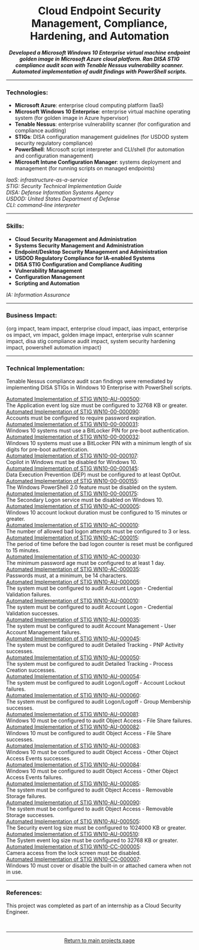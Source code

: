 <!-- TITLE -->
<h1 align=center>Cloud Endpoint Security Management, Compliance, <br>Hardening, and Automation</h1>

<!-- INTRODUCTION -->
<p align=center><b><i>Developed a Microsoft Windows 10 Enterprise virtual machine endpoint golden image in Microsoft Azure cloud platform. Ran DISA STIG compliance audit scan with Tenable Nessus vulnerability scanner. Automated implementation of audit findings with PowerShell scripts.</i></b></p><hr>

<h3><b>Technologies:</b></h3>

<p>
  
- <b>Microsoft Azure</b>: enterprise cloud computing platform (IaaS)
- <b>Microsoft Windows 10 Enterprise</b>: enterprise virtual machine operating system (for golden image in Azure hypervisor)
- <b>Tenable Nessus</b>: enterprise vulnerability scanner (for configuration and compliance auditing)
- <b>STIGs</b>: DISA configuration management guidelines (for USDOD system security regulatory compliance)
- <b>PowerShell</b>: Microsoft script interpreter and CLI/shell (for automation and configuration management)
- <b>Microsoft Intune Configuration Manager</b>: systems deployment and management (for running scripts on managed endpoints)

<i>IaaS: infrastructure-as-a-service</i><br>
<i>STIG: Security Technical Implementation Guide</i><br>
<i>DISA: Defense Information Systems Agency</i><br>
<i>USDOD: United States Department of Defense</i><br>
<i>CLI: command-line interpreter</i>
</p>
<hr>

<h3><b>Skills:</b></h3>

<p>

- <b>Cloud Security Management and Administration</b>
- <b>Systems Security Management and Administration</b>
- <b>Endpoint/Desktop Security Management and Administration</b>
- <b>USDOD Regulatory Compliance for IA-enabled Systems</b>
- <b>DISA STIG Configuration and Compliance Auditing</b>
- <b>Vulnerability Management</b>
- <b>Configuration Management</b>
- <b>Scripting and Automation</b>

<i>IA: Information Assurance</i>
<hr>

<h3><b>Business Impact:</b></h3>

<p>{org impact, team impact, enterprise cloud impact, iaas impact, enterprise os impact, vm impact, golden image impact, enterprise vuln scanner impact, disa stig compliance audit impact, system security hardening impact, powershell automation impact}</p><hr>

<h3><b>Technical Implementation:</b></h3>

<p>Tenable Nessus compliance audit scan findings were remediated by implementing DISA STIGs in Windows 10 Enterprise with PowerShell scripts.</p>
<p>
<a href="https://github.com/noah-sec/project-descriptions/blob/main/WN10-AU-000500.md">Automated Implementation of STIG WN10-AU-000500</a>: <br>The Application event log size must be configured to 32768 KB or greater.<br>
<a href="https://github.com/noah-sec/project-descriptions/blob/main/WN10-00-000090.md">Automated Implementation of STIG WN10-00-000090</a>: <br>Accounts must be configured to require password expiration.<br>
<a href="https://github.com/noah-sec/project-descriptions/blob/main/WN10-00-000031.md">Automated Implementation of STIG WN10-00-000031</a>: <br>Windows 10 systems must use a BitLocker PIN for pre-boot authentication.<br>
<a href="https://github.com/noah-sec/project-descriptions/blob/main/WN10-00-000032.md">Automated Implementation of STIG WN10-00-000032</a>: <br>Windows 10 systems must use a BitLocker PIN with a minimum length of six digits for pre-boot authentication.<br>
<a href="https://github.com/noah-sec/project-descriptions/blob/main/WN10-00-000107.md">Automated Implementation of STIG WN10-00-000107</a>: <br>Copilot in Windows must be disabled for Windows 10.<br>
<a href="https://github.com/noah-sec/project-descriptions/blob/main/WN10-00-000145.md">Automated Implementation of STIG WN10-00-000145</a>: <br>Data Execution Prevention (DEP) must be configured to at least OptOut.<br>
<a href="https://github.com/noah-sec/project-descriptions/blob/main/WN10-00-000155.md">Automated Implementation of STIG WN10-00-000155</a>: <br>The Windows PowerShell 2.0 feature must be disabled on the system.<br>
<a href="https://github.com/noah-sec/project-descriptions/blob/main/WN10-00-000175.md">Automated Implementation of STIG WN10-00-000175</a>: <br>The Secondary Logon service must be disabled on Windows 10.<br>
<a href="https://github.com/noah-sec/project-descriptions/blob/main/WN10-AC-000005.md">Automated Implementation of STIG WN10-AC-000005</a>: <br>Windows 10 account lockout duration must be configured to 15 minutes or greater.<br>
<a href="https://github.com/noah-sec/project-descriptions/blob/main/WN10-AC-000010.md">Automated Implementation of STIG WN10-AC-000010</a>: <br>The number of allowed bad logon attempts must be configured to 3 or less.<br>
<a href="https://github.com/noah-sec/project-descriptions/blob/main/WN10-AC-000015.md">Automated Implementation of STIG WN10-AC-000015</a>: <br>The period of time before the bad logon counter is reset must be configured to 15 minutes.<br>
<a href="https://github.com/noah-sec/project-descriptions/blob/main/WN10-AC-000030.md">Automated Implementation of STIG WN10-AC-000030</a>: <br>The minimum password age must be configured to at least 1 day.<br>
<a href="https://github.com/noah-sec/project-descriptions/blob/main/WN10-AC-000035.md">Automated Implementation of STIG WN10-AC-000035</a>: <br>Passwords must, at a minimum, be 14 characters.<br>
<a href="https://github.com/noah-sec/project-descriptions/blob/main/WN10-AU-000005.md">Automated Implementation of STIG WN10-AU-000005</a>: <br>The system must be configured to audit Account Logon - Credential Validation failures.<br>
<a href="https://github.com/noah-sec/project-descriptions/blob/main/WN10-AU-000010.md">Automated Implementation of STIG WN10-AU-000010</a>: <br>The system must be configured to audit Account Logon - Credential Validation successes.<br>
<a href="https://github.com/noah-sec/project-descriptions/blob/main/WN10-AU-000035.md">Automated Implementation of STIG WN10-AU-000035</a>: <br>The system must be configured to audit Account Management - User Account Management failures.<br>
<a href="https://github.com/noah-sec/project-descriptions/blob/main/WN10-AU-000045.md">Automated Implementation of STIG WN10-AU-000045</a>: <br>The system must be configured to audit Detailed Tracking - PNP Activity successes.<br>
<a href="https://github.com/noah-sec/project-descriptions/blob/main/WN10-AU-000050.md">Automated Implementation of STIG WN10-AU-000050</a>: <br>The system must be configured to audit Detailed Tracking - Process Creation successes.<br>
<a href="https://github.com/noah-sec/project-descriptions/blob/main/WN10-AU-000054.md">Automated Implementation of STIG WN10-AU-000054</a>: <br>The system must be configured to audit Logon/Logoff - Account Lockout failures.<br>
<a href="https://github.com/noah-sec/project-descriptions/blob/main/WN10-AU-000060.md">Automated Implementation of STIG WN10-AU-000060</a>: <br>The system must be configured to audit Logon/Logoff - Group Membership successes.<br>
<a href="https://github.com/noah-sec/project-descriptions/blob/main/WN10-AU-000081.md">Automated Implementation of STIG WN10-AU-000081</a>: <br>Windows 10 must be configured to audit Object Access - File Share failures.<br>
<a href="https://github.com/noah-sec/project-descriptions/blob/main/WN10-AU-000082.md">Automated Implementation of STIG WN10-AU-000082</a>: <br>Windows 10 must be configured to audit Object Access - File Share successes.<br>
<a href="https://github.com/noah-sec/project-descriptions/blob/main/WN10-AU-000083.md">Automated Implementation of STIG WN10-AU-000083</a>: <br>Windows 10 must be configured to audit Object Access - Other Object Access Events successes.<br>
<a href="https://github.com/noah-sec/project-descriptions/blob/main/WN10-AU-000084.md">Automated Implementation of STIG WN10-AU-000084</a>: <br>Windows 10 must be configured to audit Object Access - Other Object Access Events failures.<br>
<a href="https://github.com/noah-sec/project-descriptions/blob/main/WN10-AU-000085.md">Automated Implementation of STIG WN10-AU-000085</a>: <br>The system must be configured to audit Object Access - Removable Storage failures.<br>
<a href="https://github.com/noah-sec/project-descriptions/blob/main/WN10-AU-000090.md">Automated Implementation of STIG WN10-AU-000090</a>: <br>The system must be configured to audit Object Access - Removable Storage successes.<br>
<a href="https://github.com/noah-sec/project-descriptions/blob/main/WN10-AU-000505.md">Automated Implementation of STIG WN10-AU-000505</a>: <br>The Security event log size must be configured to 1024000 KB or greater.<br>
<a href="https://github.com/noah-sec/project-descriptions/blob/main/WN10-AU-000510.md">Automated Implementation of STIG WN10-AU-000510</a>: <br>The System event log size must be configured to 32768 KB or greater.<br>
<a href="https://github.com/noah-sec/project-descriptions/blob/main/WN10-CC-000005.md">Automated Implementation of STIG WN10-CC-000005</a>: <br>Camera access from the lock screen must be disabled.<br>
<a href="https://github.com/noah-sec/project-descriptions/blob/main/WN10-CC-000007.md">Automated Implementation of STIG WN10-CC-000007</a>: <br>Windows 10 must cover or disable the built-in or attached camera when not in use.
</p><hr>

<h3><b>References:</b></h3>

<p>This project was completed as part of an internship as a Cloud Security Engineer.</p><br>

<hr>

<div align=center><a href="https://github.com/noah-sec">Return to main projects page</a></div>
